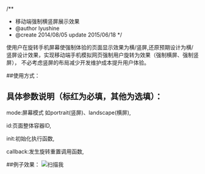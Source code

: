 /**
 * 移动端强制横竖屏展示效果
 * @author lyushine
 * @create 2014/08/05 update 2015/06/18
 */

使用户在旋转手机屏幕使强制体验的页面显示效果为横/竖屏,还原预期设计为横/竖屏设计效果，实现移动端手机模拟网页强制用户旋转为效果（强制横屏、强制竖屏），
不必考虑竖屏的布局减少开发维护成本提升用户体验。


##使用方式：
	<script src="http://ossweb-img.qq.com/images/js/landscape/screenOrientation.min.js"></script>
	<script>
		var screenOrientation = new screenOrientation({
      mode:'portrait',//portrait(竖屏)、landscape(横屏)
        init:function(){
          // alert('初始化成功');
        },
        landback:function(){
          alert("旋转成功");
        }
    });
	</script>
## 具体参数说明（标红为必填，其他为选填）：

mode:屏幕模式 如portrait(竖屏)、landscape(横屏),

id:页面整体容器ID,

init:初始化执行函数,

callback:发生旋转重置调用函数,

##例子效果：
![扫描我](http://s.doyo.cn/img/58/11/645f9e9e78c639001196.png)

